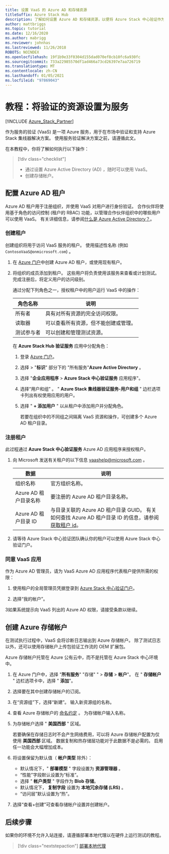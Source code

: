 ```yaml
---
title: 设置 VaaS 的 Azure AD 和存储资源
titleSuffix: Azure Stack Hub
description: 了解如何设置 Azure AD 和存储资源，以便将 Azure Stack 中心验证作为一种服务。
author: mattbriggs
ms.topic: tutorial
ms.date: 12/16/2020
ms.author: mabrigg
ms.reviewer: johnhas
ms.lastreviewed: 11/26/2018
ROBOTS: NOINDEX
ms.openlocfilehash: 19f1b9e33f0304d155dad070ef8cb10fc6a930fc
ms.sourcegitcommit: 733a22985570df1ad466a73cd26397e7aa726719
ms.translationtype: MT
ms.contentlocale: zh-CN
ms.lasthandoff: 01/05/2021
ms.locfileid: "97869043"
---
```

# <a name="tutorial-set-up-resources-for-validation-as-a-service"></a>教程：将验证的资源设置为服务

[!INCLUDE [Azure_Stack_Partner](./includes/azure-stack-partner-appliesto.md)]

作为服务的验证 (VaaS) 是一项 Azure 服务，用于在市场中验证和支持 Azure Stack 集线器解决方案。 使用服务验证解决方案之前，请遵循此文。

在本教程中，你将了解如何执行以下操作：

> [!div class="checklist"]
> * 通过设置 Azure Active Directory (AD) ，随时可以使用 VaaS。
> * 创建存储帐户。

## <a name="configure-an-azure-ad-tenant"></a>配置 Azure AD 租户

Azure AD 租户用于注册组织，并使用 VaaS 对用户进行身份验证。 合作伙伴将使用基于角色的访问控制 (租户的 RBAC) 功能，以管理合作伙伴组织中的哪些用户可以使用 VaaS。 有关详细信息，请参阅[什么是 Azure Active Directory？](/azure/active-directory/fundamentals/active-directory-whatis)。

### <a name="create-a-tenant"></a>创建租户

创建组织将用于访问 VaaS 服务的租户。 使用描述性名称 (例如 `ContosoVaaS@onmicrosoft.com`) 。

1. 在 [Azure 门户](https://portal.azure.com)中创建 Azure AD 租户，或使用现有租户。 <!-- For instructions on creating new Azure AD tenants, see [Get started with Azure AD](/azure/active-directory/get-started-azure-ad). -->

2. 将组织的成员添加到租户。 这些用户将负责使用该服务来查看或计划测试。 完成注册后，将定义用户的访问级别。

    通过分配下列角色之一，授权租户中的用户运行 VaaS 中的操作：

    | 角色名称 | 说明 |
    |---------------------|------------------------------------------|
    | 所有者 | 具有对所有资源的完全访问权限。 |
    | 读取器 | 可以查看所有资源，但不能创建或管理。 |
    | 测试参与者 | 可以创建和管理测试资源。 |

    在 **Azure Stack Hub 验证服务** 应用中分配角色：

   1. 登录 [Azure 门户](https://portal.azure.com)。
   2. 选择  >  "**标识**" 部分下的 "所有服务"**Azure Active Directory** 。
   3. 选择 "**企业应用程序**  >  **Azure Stack 中心验证服务** 应用程序"。
   4. 选择“用户和组”  。 " **Azure Stack 集线器验证服务-用户和组** " 边栏选项卡列出有权使用应用的用户。
   5. 选择 " **+ 添加用户** " 以从租户中添加用户并分配角色。

      若要在组织中的不同组之间隔离 VaaS 资源和操作，可创建多个 Azure AD 租户目录。

### <a name="register-your-tenant"></a>注册租户

此过程通过 **Azure Stack 中心验证服务** Azure AD 应用程序来授权租户。

1. 向 Microsoft 发送有关租户的以下信息 [vaashelp@microsoft.com](mailto:vaashelp@microsoft.com) 。

    | 数据 | 说明 |
    |--------------------------------|---------------------------------------------------------------------------------------------|
    | 组织名称 | 官方组织名称。 |
    | Azure AD 租户目录名称 | 要注册的 Azure AD 租户目录名称。 |
    | Azure AD 租户目录 ID | 与目录关联的 Azure AD 租户目录 GUID。 有关如何查找 Azure AD 租户目录 ID 的信息，请参阅 [获取租户 id](/azure/azure-resource-manager/resource-group-create-service-principal-portal#get-values-for-signing-in)。 |

2. 请等待 Azure Stack 中心验证团队确认你的租户可以使用 Azure Stack 中心验证门户。

### <a name="consent-to-the-vaas-app"></a>同意 VaaS 应用

作为 Azure AD 管理员，请为 VaaS Azure AD 应用程序代表租户提供所需的权限：

1. 使用租户的全局管理员凭据登录到 [Azure Stack 中心验证门户](https://azurestackvalidation.com/)。

2. 选择“我的帐户”。

3如果系统提示向 VaaS 列出的 Azure AD 权限，请接受条款以继续。

## <a name="create-an-azure-storage-account"></a>创建 Azure 存储帐户

在测试执行过程中，VaaS 会将诊断日志输出到 Azure 存储帐户。 除了测试日志以外，还可以使用存储帐户上传包验证工作流的 OEM 扩展包。

Azure 存储帐户托管在 Azure 公有云中，而不是托管在 Azure Stack 中心环境中。

1. 在 Azure 门户中，选择 "**所有服务**" "存储" "  >  **存储**  >  **帐户**"。 在 " **存储帐户** " 边栏选项卡中，选择 " **添加**"。

2. 选择要在其中创建存储帐户的订阅。

3. 在“资源组”下，选择“新建”。 输入新资源组的名称。

4. 查看 Azure 存储帐户的 [命名约定](/azure/cloud-adoption-framework/ready/azure-best-practices/naming-and-tagging#storage) 。 为存储帐户输入名称。

5. 为存储帐户选择 " **美国西部** " 区域。

    若要确保在存储日志时不会产生网络费用，可以将 Azure 存储帐户配置为仅使用 **美国西部** 区域。 数据复制和热存储层功能对于此数据不是必需的。 启用任一功能会大幅增加成本。

6. 将设置保留为默认值（ **帐户类型** 除外）：

    - 默认情况下，" **部署模型** " 字段设置为 **资源管理器** 。
    - “性能”字段默认设置为“标准”。
    - 选择 " **帐户类型** " 字段作为 **Blob 存储**。
    - 默认情况下， **复制字段** 设置为 **本地冗余存储 (LRS)** 。
    - “访问层”默认设置为“热”。

7. 选择“查看+创建”可查看存储帐户设置并创建帐户。

## <a name="next-steps"></a>后续步骤

如果你的环境不允许入站连接，请遵循部署本地代理以在硬件上运行测试的教程。

> [!div class="nextstepaction"]
> [部署本地代理](azure-stack-vaas-local-agent.md)
